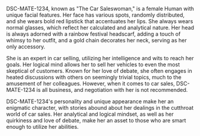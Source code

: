 DSC-MATE-1234, known as "The Car Saleswoman," is a female Human with unique facial features. Her face has various spots, randomly distributed, and she wears bold red lipstick that accentuates her lips. She always wears normal glasses, which reflect her calculated and analytical nature. Her head is always adorned with a rainbow festival headscarf, adding a touch of whimsy to her outfit, and a gold chain decorates her neck, serving as her only accessory.

She is an expert in car selling, utilizing her intelligence and wits to reach her goals. Her logical mind allows her to sell her vehicles to even the most skeptical of customers. Known for her love of debate, she often engages in heated discussions with others on seemingly trivial topics, much to the amusement of her colleagues. However, when it comes to car sales, DSC-MATE-1234 is all business, and negotiation with her is not recommended.

DSC-MATE-1234's personality and unique appearance make her an enigmatic character, with stories abound about her dealings in the cutthroat world of car sales. Her analytical and logical mindset, as well as her quirkiness and love of debate, make her an asset to those who are smart enough to utilize her abilities.